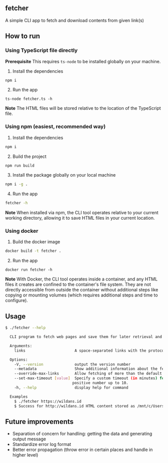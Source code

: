 ## fetcher

A simple CLI app to fetch and download contents from given link(s)

## How to run

### Using TypeScript file directly

**Prerequisite**
This requires `ts-node` to be installed globally on your machine.

1. Install the dependencies

```bash
npm i
```

2. Run the app

```
ts-node fetcher.ts -h
```

**Note**
The HTML files will be stored relative to the location of the TypeScript file.

### Using npm (easiest, recommended way)

1. Install the dependencies

```bash
npm i
```

2. Build the project

```bash
npm run build
```

3. Install the package globally on your local machine

```bash
npm i -g .
```

4. Run the app

```bash
fetcher -h
```

**Note**
When installed via npm, the CLI tool operates relative to your current working directory, allowing it to save HTML files in your current location.

### Using docker

1. Build the docker image

```bash
docker build -t fetcher .
```

2. Run the app

```
docker run fetcher -h
```

**Note**
With Docker, the CLI tool operates inside a container, and any HTML files it creates are confined to the container's file system. They are not directly accessible from outside the container without additional steps like copying or mounting volumes (which requires additional steps and time to configure).

## Usage

```bash
$ ./fetcher --help

  CLI program to fetch web pages and save them for later retrieval and browsing

  Arguments:
    links                      A space-separated links with the protocol (http or https)

  Options:
    -V, --version              output the version number
    --metadata                 Show additional information about the fetched web pages, such as the date and time of retrieval, number of images, and number of links.
    --override-max-links       Allow fetching of more than the default maximum of 5 links per execution. Use this option to process an unlimited number of links.
    --set-max-timeout [value]  Specify a custom timeout (in minutes) for fetching and downloading content. The default timeout is 5 minutes, and the maximum allowed timeout is 10 minutes. Value must be a
                              positive number up to 10.
    -h, --help                 display help for command

  Examples
    $ ./fetcher https://wildans.id
    $ Success for http://wildans.id HTML content stored as /mnt/c/Users/62823/Documents/fetcher-files/wildans.id.html
```

## Future improvements

-   Separation of concern for handling: getting the data and generating output message
-   Standardize error log format
-   Better error propagation (throw error in certain places and handle in higher level)
